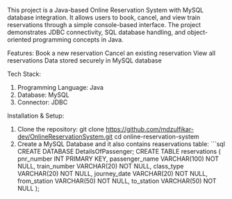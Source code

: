 This project is a Java-based Online Reservation System with MySQL database integration.
It allows users to book, cancel, and view train reservations through a simple console-based interface.
The project demonstrates JDBC connectivity, SQL database handling, and object-oriented programming concepts in Java.

Features:
Book a new reservation
Cancel an existing reservation
View all reservations
Data stored securely in MySQL database

Tech Stack:
1. Programming Language: Java
2. Database: MySQL
3. Connector: JDBC


Installation & Setup:
1. Clone the repository:
           git clone https://github.com/mdzulfikar-dev/OnlineReservationSystem.git
           cd online-reservation-system
2. Create a MySQL Database and it also contains reaservations table:
           ```sql
           CREATE DATABASE DetailsOfPassenger;
           CREATE TABLE reservations (
                   pnr_number INT PRIMARY KEY,
                   passenger_name VARCHAR(100) NOT NULL,
                   train_number VARCHAR(20) NOT NULL,
                   class_type VARCHAR(20) NOT NULL,
                   journey_date VARCHAR(20) NOT NULL,
                   from_station VARCHAR(50) NOT NULL,
                   to_station VARCHAR(50) NOT NULL
           );
  

              
                                                                                           
